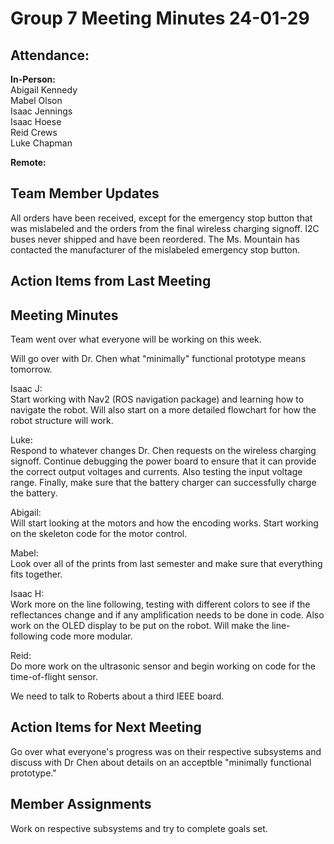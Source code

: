 # Group 7 Meeting Minutes 24-01-29

## Attendance:

**In-Person:**\
Abigail Kennedy\
Mabel Olson\
Isaac Jennings\
Isaac Hoese\
Reid Crews\
Luke Chapman

**Remote:**


## Team Member Updates

All orders have been received, except for the emergency stop button that was mislabeled and the orders from the final wireless charging signoff. I2C buses never shipped and have been reordered. The Ms. Mountain has contacted the manufacturer of the mislabeled emergency stop button.

## Action Items from Last Meeting



## Meeting Minutes

Team went over what everyone will be working on this week.

Will go over with Dr. Chen what "minimally" functional prototype means tomorrow.

Isaac J:\
Start working with Nav2 (ROS navigation package) and learning how to navigate the robot. Will also start on a more detailed flowchart for how the robot structure will work.

Luke:\
Respond to whatever changes Dr. Chen requests on the wireless charging signoff. Continue debugging the power board to ensure that it can provide the correct output voltages and currents. Also testing the input voltage range. Finally, make sure that the battery charger can successfully charge the battery.

Abigail:\
Will start looking at the motors and how the encoding works. Start working on the skeleton code for the motor control.

Mabel:\
Look over all of the prints from last semester and make sure that everything fits together.

Isaac H:\
Work more on the line following, testing with different colors to see if the reflectances change and if any amplification needs to be done in code. Also work on the OLED display to be put on the robot. Will make the line-following code more modular.

Reid:\
Do more work on the ultrasonic sensor and begin working on code for the time-of-flight sensor.

We need to talk to Roberts about a third IEEE board.

## Action Items for Next Meeting

Go over what everyone's progress was on their respective subsystems and discuss with Dr Chen about details on an acceptble "minimally functional prototype."

## Member Assignments

Work on respective subsystems and try to complete goals set.